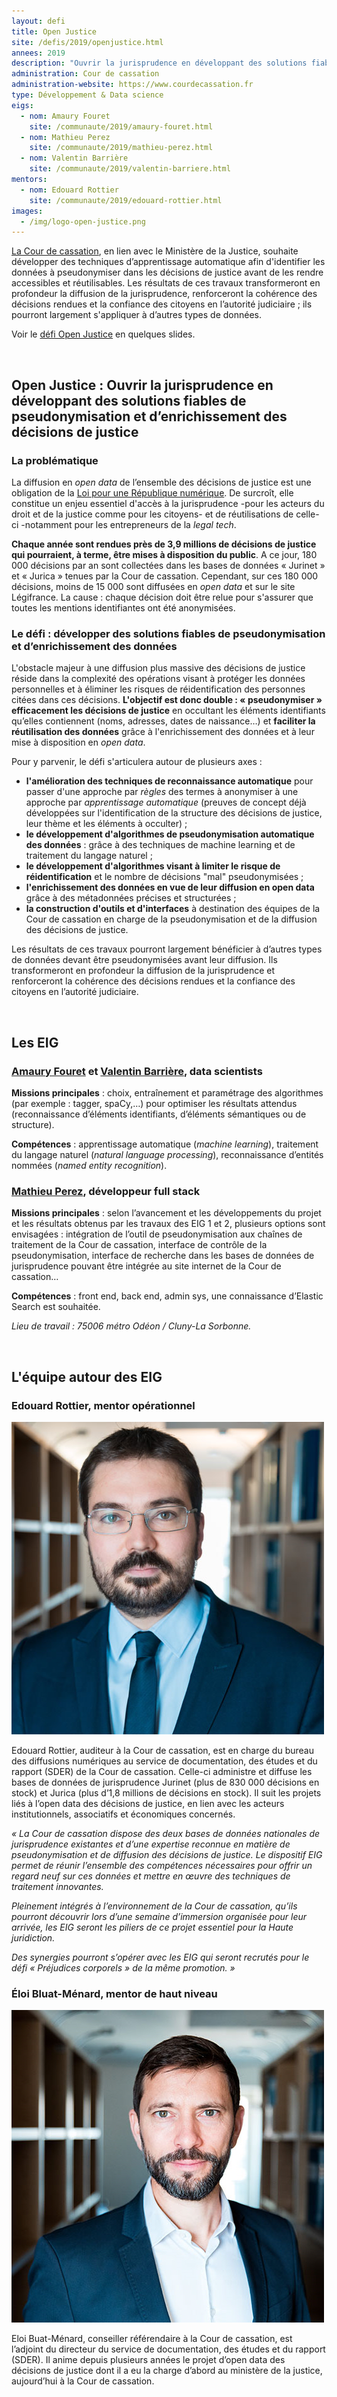 ```yaml
---
layout: defi
title: Open Justice
site: /defis/2019/openjustice.html
annees: 2019
description: "Ouvrir la jurisprudence en développant des solutions fiables de pseudonymisation des données"
administration: Cour de cassation  
administration-website: https://www.courdecassation.fr
type: Développement & Data science
eigs:
  - nom: Amaury Fouret
    site: /communaute/2019/amaury-fouret.html
  - nom: Mathieu Perez
    site: /communaute/2019/mathieu-perez.html
  - nom: Valentin Barrière
    site: /communaute/2019/valentin-barriere.html
mentors: 
  - nom: Edouard Rottier
    site: /communaute/2019/edouard-rottier.html
images:
  - /img/logo-open-justice.png
---
```


[La Cour de cassation](https://www.courdecassation.fr/), en lien avec le Ministère de la Justice, souhaite développer des techniques d’apprentissage automatique afin d'identifier les données à pseudonymiser dans les décisions de justice avant de les rendre accessibles et réutilisables. Les résultats de ces travaux transformeront en profondeur la diffusion de la jurisprudence, renforceront la cohérence des décisions rendues et la confiance des citoyens en l’autorité judiciaire ; ils pourront largement s'appliquer à d’autres types de données.

Voir le [défi Open Justice](https://speakerdeck.com/eig2018/pitch-open-justice-defi-eig3) en quelques slides.

<br/>

## Open Justice : Ouvrir la jurisprudence en développant des solutions fiables de pseudonymisation et d’enrichissement des décisions de justice

### La problématique

La diffusion en _open data_ de l’ensemble des décisions de justice est une obligation de la [Loi pour une République numérique](https://www.economie.gouv.fr/republique-numerique). De surcroît, elle constitue un enjeu essentiel d'accès à la jurisprudence -pour les acteurs du droit et de la justice comme pour les citoyens- et de réutilisations de celle-ci -notamment pour les entrepreneurs de la _legal tech_.

**Chaque année sont rendues près de 3,9 millions de décisions de justice qui pourraient, à terme, être mises à disposition du public**. A ce jour, 180 000 décisions par an sont collectées dans les bases de données « Jurinet » et « Jurica » tenues par la Cour de cassation. Cependant, sur ces 180 000 décisions, moins de 15 000 sont diffusées en _open data_ et sur le site Légifrance. La cause : chaque décision doit être relue pour s'assurer que toutes les mentions identifiantes ont été anonymisées.

### Le défi : développer des solutions fiables de pseudonymisation et d’enrichissement des données 

L'obstacle majeur à une diffusion plus massive des décisions de justice réside dans la complexité des opérations visant à protéger les données personnelles et à éliminer les risques de réidentification des personnes citées dans ces décisions. **L'objectif est donc double : « pseudonymiser » efficacement les décisions de justice** en occultant les éléments identifiants qu’elles contiennent (noms, adresses, dates de naissance…) et **faciliter la réutilisation des données** grâce à l'enrichissement des données et à leur mise à disposition en _open data_.

Pour y parvenir, le défi s'articulera autour de plusieurs axes : 

* **l'amélioration des techniques de reconnaissance automatique** pour passer d'une approche par _règles_ des termes à anonymiser à une approche par _apprentissage automatique_ (preuves de concept déjà développées sur l'identification de la structure des décisions de justice, leur thème et les éléments à occulter) ; 
* **le développement d'algorithmes de pseudonymisation automatique des données** : grâce à des techniques de machine learning et de traitement du langage naturel ;
* **le développement d'algorithmes visant à limiter le risque de réidentification** et le nombre de décisions "mal" pseudonymisées ; 
* **l'enrichissement des données en vue de leur diffusion en open data** grâce à des métadonnées précises et structurées ; 
* **la construction d'outils et d'interfaces** à destination des équipes de la Cour de cassation en charge de la pseudonymisation et de la diffusion des décisions de justice.

Les résultats de ces travaux pourront largement bénéficier à d’autres
types de données devant être pseudonymisées avant leur diffusion. Ils transformeront en profondeur la diffusion de la jurisprudence et renforceront la cohérence des décisions rendues et la confiance des citoyens en l’autorité judiciaire. 

<br/>

## Les EIG 

### [Amaury Fouret](/communaute/2019/amaury-fouret.html) et [Valentin Barrière](/communaute/2019/valentin-barriere.html), data scientists

**Missions principales** : choix, entraînement et paramétrage des
algorithmes (par exemple : tagger, spaCy,…) pour optimiser les
résultats attendus (reconnaissance d’éléments identifiants, d’éléments
sémantiques ou de structure).

**Compétences** : apprentissage automatique (_machine learning_),
traitement du langage naturel (_natural language processing_),
reconnaissance d’entités nommées (_named entity recognition_).

### [Mathieu Perez](/communaute/2019/mathieu-perez.html), développeur full stack

**Missions principales** : selon l’avancement et les développements du
projet et les résultats obtenus par les travaux des EIG 1 et 2,
plusieurs options sont envisagées : intégration de l’outil de
pseudonymisation aux chaînes de traitement de la Cour de cassation,
interface de contrôle de la pseudonymisation, interface de recherche
dans les bases de données de jurisprudence pouvant être intégrée au
site internet de la Cour de cassation…

**Compétences** : front end, back end, admin sys, une
connaissance d’Elastic Search est souhaitée.

_Lieu de travail : 75006 métro Odéon / Cluny-La Sorbonne._

<br/>

## L'équipe autour des EIG

### Edouard Rottier, mentor opérationnel

![Edouard Rottier](/img/communaute/edouard-rottier.png)

Edouard Rottier, auditeur à la Cour de cassation, est en charge du
bureau des diffusions numériques au service de documentation, des
études et du rapport (SDER) de la Cour de cassation. Celle-ci
administre et diffuse les bases de données de jurisprudence Jurinet
(plus de 830 000 décisions en stock) et Jurica (plus d’1,8 millions de
décisions en stock). Il suit les projets liés à l’open data des
décisions de justice, en lien avec les acteurs institutionnels,
associatifs et économiques concernés. 

_« La Cour de cassation dispose des deux bases de données nationales de jurisprudence existantes et d’une expertise reconnue en matière de pseudonymisation et de diffusion des décisions de justice. Le dispositif EIG permet de réunir l’ensemble des compétences nécessaires pour offrir un regard neuf sur ces données et mettre en œuvre des techniques de traitement innovantes._

_Pleinement intégrés à l’environnement de la Cour de cassation, qu’ils pourront découvrir lors d’une semaine d’immersion organisée pour leur arrivée, les EIG seront les piliers de ce projet essentiel pour la Haute juridiction._

_Des synergies pourront s’opérer avec les EIG qui seront recrutés pour le défi « Préjudices corporels » de la même promotion. »_

### Éloi Bluat-Ménard, mentor de haut niveau

![Éloi Bluat-Ménard](/img/communaute/eloi-bluat-menard.png)

Eloi Buat-Ménard, conseiller référendaire à la Cour de cassation, est l’adjoint du directeur du service de documentation, des études et du rapport (SDER). Il anime depuis plusieurs années le projet d’open data des décisions de justice dont il a eu la charge d’abord au ministère de la justice, aujourd’hui à la Cour de cassation. 



